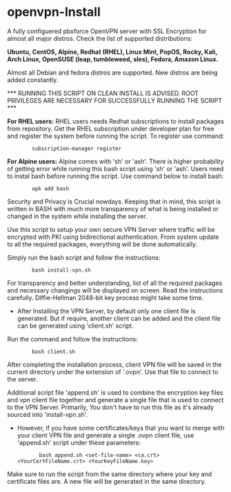 # openvpn-Install
A fully configuered pbxforce OpenVPN server with SSL Encryption for almost all major distros. Check the list of supported distributions:

****Ubuntu, CentOS, Alpine, Redhat (RHEL), Linux Mint, PopOS, Rocky, Kali, Arch Linux, OpenSUSE (leap, tumbleweed, sles), Fedora, Amazon Linux.****
            
Almost all Debian and fedora distros are supported. New distros are being added constantly.

*** RUNNING THIS SCRIPT ON CLEAN INSTALL IS ADVISED. ROOT PRIVILEGES ARE NECESSARY FOR SUCCESSFULLY RUNNING THE SCRIPT ***

****For RHEL users:**** RHEL users needs Redhat subscriptions to install packages from repository. Get the RHEL subscription under developer plan for free and register the system before running the script. To register use command:

            subscription-manager register

****For Alpine users:**** Alpine comes with 'sh' or 'ash'. There is higher probability of getting error while running this bash script using 'sh' or 'ash'. Users need to instal bash before running the script. Use command below to install bash:

            apk add bash
            
Security and Privacy is Crucial nowdays. Keeping that in mind, this script is written in BASH with much more transparency of what is being installed or changed in the system while installing the server.

Use this script to setup your own secure VPN Server where traffic will be encrypted with PKI using bidirectional authentication. From system update to all the required packages, everything will be done automatically.

Simply run the bash script and follow the instructions:

            bash install-vpn.sh

For transparency and better understanding, list of all the required packages and necessary changings will be displayed on screen. Read the instructions carefully. Diffie-Hellman 2048-bit key process might take some time. 

* After Installing the VPN Server, by default only one client file is generated. But if require, another client can be added and the client file can be generated using 'client.sh' script. 

Run the command and follow the instructions:

            bash client.sh

After completing the installation process, client VPN file will be saved in the current directory under the extension of '.ovpn'. Use that file to connect to the server.

Additional script file 'append.sh' is used to combine the encryption key files and vpn client file together and generate a single file that is used to connect to the VPN Server. Primarily, You don't have to run this file as it's already sourced into 'install-vpn.sh'.

* However, if you have some certificates/keys that you want to merge with your client VPN file and generate a single .ovpn client file, use 'append.sh' script under these parameters:
    
             bash append.sh <set-file-name> <ca.crt> <YourCertFileName.crt> <YourKeyFileName.key>

Make sure to run the script from the same directory where your key and certificate files are. A new file will be generated in the same directory.
    
